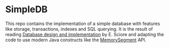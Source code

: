 # SimpleDB
This repo contains the implementation of a simple database with features like storage, transactions, indexes and SQL querying. 
It is the result of reading [Database design and implementation](https://www.amazon.co.uk/Database-Design-Implementation-Data-Centric-Applications/dp/3030338355/) by E. Sciore and adapting the code to use modern Java constructs like the [MemorySegment](https://docs.oracle.com/en/java/javase/19/docs/api/java.base/java/lang/foreign/MemorySegment.html) API.
